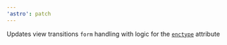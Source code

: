 ```yaml
---
'astro': patch
---
```


Updates view transitions `form` handling with logic for the [`enctype`](https://developer.mozilla.org/en-US/docs/Web/API/HTMLFormElement/enctype) attribute
